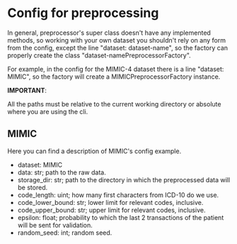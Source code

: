 # Config for preprocessing

In general, preprocessor's super class doesn't have any implemented methods, so working with your own dataset you shouldn't rely on any form from the config, except the line "dataset: dataset-name", so  the factory can properly create the class "dataset-namePreprocessorFactory".

For example, in the config for the MIMIC-4 dataset there is a line "dataset: MIMIC", so the factory will create a MIMICPreprocessorFactory instance.

**IMPORTANT**:

All the paths must be relative to the current working directory or absolute where you are using the cli.

## MIMIC

Here you can find a description of MIMIC's config example.

- dataset: MIMIC
- data: str; path to the raw data.
- storage_dir: str; path to the directory in which the preprocessed data will be stored.
- code_length: uint; how many first characters from ICD-10 do we use.
- code_lower_bound: str; lower limit for relevant codes, inclusive.
- code_upper_bound: str; upper limit for relevant codes, inclusive. 
- epsilon: float; probability to which the last 2 transactions of the patient will be sent for validation.
- random_seed: int; random seed.
